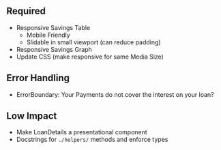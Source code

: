 ## Required
- Responsive Savings Table
  - Mobile Friendly
  - Slidable in small viewport (can reduce padding)
- Responsive Savings Graph
- Update CSS (make responsive for same Media Size)

## Error Handling
- ErrorBoundary: Your Payments do not cover the interest on your loan?

## Low Impact
- Make LoanDetails a presentational component
- Docstrings for `./helpers/` methods and enforce types